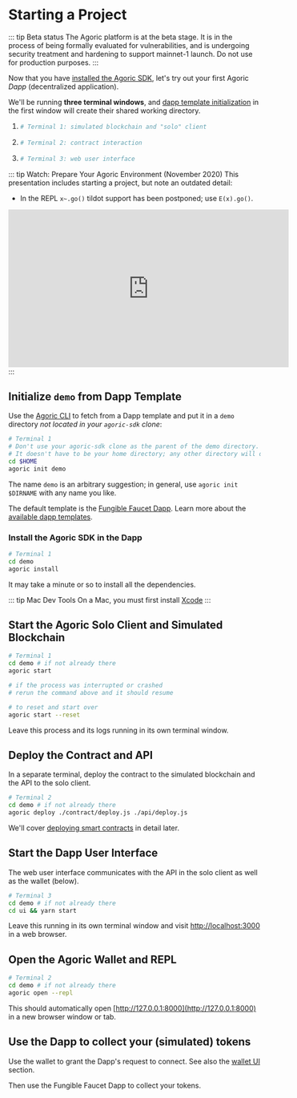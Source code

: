 # Starting a Project

::: tip Beta status
The Agoric platform is at the beta stage. It is in the process of being formally evaluated for vulnerabilities, and is undergoing security treatment and hardening to support mainnet-1 launch. Do not use for production purposes. 
:::

Now that you have [installed the Agoric SDK](/getting-started/before-using-agoric.md),
let's try out your first Agoric _Dapp_ (decentralized application).

We'll be running **three terminal windows**, and
[dapp template initialization](#initialize-demo-from-dapp-template) in the first
window will create their shared working directory.


 1. ```sh
    # Terminal 1: simulated blockchain and "solo" client
    ```
 2. ```sh secondary style2
    # Terminal 2: contract interaction
    ```
 3. ```sh secondary style3
    # Terminal 3: web user interface
    ```

::: tip Watch: Prepare Your Agoric Environment (November 2020)
This presentation includes starting a project, but note an outdated detail:

 - In the REPL `x~.go()` tildot support has been postponed; use `E(x).go()`.

<iframe width="560" height="315" src="https://www.youtube.com/embed/w0By22jYhJA" title="YouTube video player" frameborder="0" allow="accelerometer; autoplay; clipboard-write; encrypted-media; gyroscope; picture-in-picture" allowfullscreen></iframe>
:::

## Initialize `demo` from Dapp Template

Use the [Agoric CLI](/guides/agoric-cli/commands.md) to fetch from a Dapp template
and put it in a `demo` directory _not located in your `agoric-sdk` clone_:


```sh
# Terminal 1
# Don't use your agoric-sdk clone as the parent of the demo directory.
# It doesn't have to be your home directory; any other directory will do.
cd $HOME
agoric init demo
```

The name `demo` is an arbitrary suggestion; in general,
use `agoric init $DIRNAME` with any name you like.

The default template is the [Fungible Faucet Dapp](https://github.com/Agoric/dapp-fungible-faucet).
Learn more about the [available dapp templates](/dapps/dapp-templates.md).

### Install the Agoric SDK in the Dapp

```sh
# Terminal 1
cd demo
agoric install
```

It may take a minute or so to install all the dependencies.

::: tip Mac Dev Tools
On a Mac, you must first install
[Xcode](https://apps.apple.com/us/app/xcode/id497799835)
:::

## Start the Agoric Solo Client and Simulated Blockchain

```sh
# Terminal 1
cd demo # if not already there
agoric start

# if the process was interrupted or crashed
# rerun the command above and it should resume

# to reset and start over
agoric start --reset
```

Leave this process and its logs running in its own terminal window.
## Deploy the Contract and API

In a separate terminal, deploy the contract to the simulated blockchain
and the API to the solo client.

```sh secondary style2
# Terminal 2
cd demo # if not already there
agoric deploy ./contract/deploy.js ./api/deploy.js
```

We'll cover [deploying smart contracts](/getting-started/deploying.md)
in detail later.

## Start the Dapp User Interface

The web user interface communicates with the API in
the solo client as well as the wallet (below).

```sh secondary style3
# Terminal 3
cd demo # if not already there
cd ui && yarn start
```

Leave this running in its own terminal window and
visit [http://localhost:3000](http://localhost:3000)
in a web browser.

## Open the Agoric Wallet and REPL

```sh secondary style2
# Terminal 2
cd demo # if not already there
agoric open --repl
```

This should automatically open [http://127.0.0.1:8000](http://127.0.0.1:8000)
in a new browser window or tab.

## Use the Dapp to collect your (simulated) tokens

Use the wallet to grant the Dapp's request to connect. See also the [wallet UI](/guides/wallet/ui.md#wallet-ui) section.

Then use the Fungible Faucet Dapp to collect your tokens.
